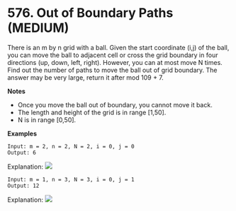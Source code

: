 # 576. Out of Boundary Paths (MEDIUM)

There is an m by n grid with a ball. Given the start coordinate (i,j) of the
ball, you can move the ball to adjacent cell or cross the grid boundary in four
directions (up, down, left, right). However, you can at most move N times. Find
out the number of paths to move the ball out of grid boundary. The answer may be
very large, return it after mod 109 + 7.

**Notes**

- Once you move the ball out of boundary, you cannot move it back.
- The length and height of the grid is in range [1,50].
- N is in range [0,50].

**Examples**

```
Input: m = 2, n = 2, N = 2, i = 0, j = 0
Output: 6
```

Explanation:
![](https://assets.leetcode.com/uploads/2018/10/13/out_of_boundary_paths_1.png)


```
Input: m = 1, n = 3, N = 3, i = 0, j = 1
Output: 12
```

Explanation:
![](https://assets.leetcode.com/uploads/2018/10/12/out_of_boundary_paths_2.png)



